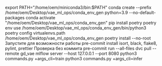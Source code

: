 export PATH="/home/oem/miniconda3/bin:$PATH"
conda create --prefix /home/oem/Desktop/vae_ml_ops/conda_env_gen python=3.9 --no-default-packages 
conda activate "/home/oem/Desktop/vae_ml_ops/conda_env_gen"
pip install poetry
poetry env use /home/oem/Desktop/vae_ml_ops/conda_env_gen/bin/python3
poetry config virtualenvs.path /home/oem/Desktop/vae_ml_ops/conda_env_gen
poetry install --no-root
Запустите для возможности работы
pre-commit install
isort, black, flake8, pylint, prettier
Проверка без коммита
pre-commit run --all-files
dvc pull --remote gd_vae
mlflow server --host 127.0.0.1 --port 8080
python3 commands.py +args_cli=train
python3 commands.py +args_cli=infer


